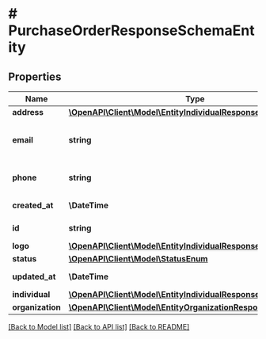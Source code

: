 # # PurchaseOrderResponseSchemaEntity

## Properties

Name | Type | Description | Notes
------------ | ------------- | ------------- | -------------
**address** | [**\OpenAPI\Client\Model\EntityIndividualResponseAddress**](EntityIndividualResponseAddress.md) |  |
**email** | **string** | An official email address of the entity |
**phone** | **string** | A phone number of the entity | [optional]
**created_at** | **\DateTime** | UTC datetime |
**id** | **string** | UUID entity ID |
**logo** | [**\OpenAPI\Client\Model\EntityIndividualResponseLogo**](EntityIndividualResponseLogo.md) |  | [optional]
**status** | [**\OpenAPI\Client\Model\StatusEnum**](StatusEnum.md) |  |
**updated_at** | **\DateTime** | UTC datetime |
**individual** | [**\OpenAPI\Client\Model\EntityIndividualResponseIndividual**](EntityIndividualResponseIndividual.md) |  |
**organization** | [**\OpenAPI\Client\Model\EntityOrganizationResponseOrganization**](EntityOrganizationResponseOrganization.md) |  |

[[Back to Model list]](../../README.md#models) [[Back to API list]](../../README.md#endpoints) [[Back to README]](../../README.md)
